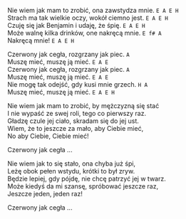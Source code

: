 Nie wiem jak mam to zrobić, ona zawstydza mnie. `E A E H`  
Strach ma tak wielkie oczy, wokół ciemno jest. `E A E H`  
Czuję się jak Benjamin i udaję, że śpię. `E A E H`  
Może walnę kilka drinków, one nakręcą mnie. `E f# A`  
Nakręcą mnie! `E A E H`

Czerwony jak cegła, rozgrzany jak piec. `A`  
Muszę mieć, muszę ją mieć. `E A E`  
Czerwony jak cegła, rozgrzany jak piec. `A`  
Muszę mieć, muszę ją mieć. `E A E`  
Nie mogę tak odejść, gdy kusi mnie grzech. `H A`  
Muszę mieć, muszę ją mieć. `E A E H`

Nie wiem jak mam to zrobić, by mężczyzną się stać  
I nie wypaść ze swej roli, tego co pierwszy raz.  
Gładzę czule jej ciało, skradam się do jej ust.  
Wiem, że to jeszcze za mało, aby Ciebie mieć,  
No aby Ciebie, Ciebie mieć!

Czerwony jak cegła ...

Nie wiem jak to się stało, ona chyba już śpi,  
Leżę obok pełen wstydu, krótki to był zryw.  
Będzie lepiej, gdy pójdę, nie chcę patrzyć jej w twarz.  
Może kiedyś da mi szansę, spróbować jeszcze raz,  
Jeszcze jeden, jeden raz!

Czerwony jak cegła ...
